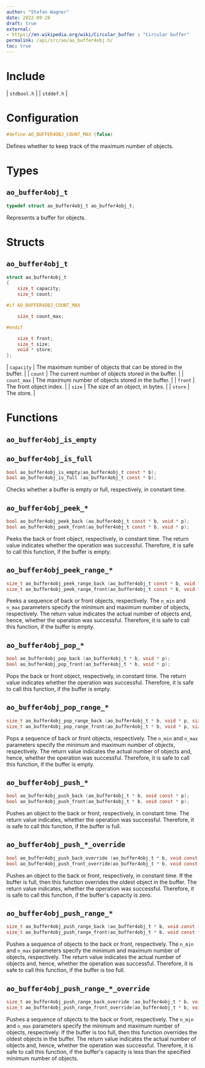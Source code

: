 ```yaml
---
author: "Stefan Wagner"
date: 2022-09-28
draft: true
external:
- https://en.wikipedia.org/wiki/Circular_buffer : "Circular buffer"
permalink: /api/src/ao/ao_buffer4obj.h/
toc: true
---
```


# Include

| `stdbool.h` |
| `stddef.h` |

# Configuration

```c
#define AO_BUFFER4OBJ_COUNT_MAX (false)
```

Defines whether to keep track of the maximum number of objects.

# Types

## `ao_buffer4obj_t`

```c
typedef struct ao_buffer4obj_t ao_buffer4obj_t;
```

Represents a buffer for objects.

# Structs

## `ao_buffer4obj_t`

```c
struct ao_buffer4obj_t
{
    size_t capacity;
    size_t count;

#if AO_BUFFER4OBJ_COUNT_MAX

    size_t count_max;

#endif

    size_t front;
    size_t size;
    void * store;
};
```

| `capacity` | The maximum number of objects that can be stored in the buffer. |
| `count` | The current number of objects stored in the buffer. |
| `count_max` | The maximum number of objects stored in the buffer. |
| `front` | The front object index. |
| `size` | The size of an object, in bytes. |
| `store` | The store. |

# Functions

## `ao_buffer4obj_is_empty`
## `ao_buffer4obj_is_full`

```c
bool ao_buffer4obj_is_empty(ao_buffer4obj_t const * b);
bool ao_buffer4obj_is_full (ao_buffer4obj_t const * b);
```

Checks whether a buffer is empty or full, respectively, in constant time.

## `ao_buffer4obj_peek_*`

```c
bool ao_buffer4obj_peek_back (ao_buffer4obj_t const * b, void * p);
bool ao_buffer4obj_peek_front(ao_buffer4obj_t const * b, void * p);
```

Peeks the back or front object, respectively, in constant time. The return value indicates whether the operation was successful. Therefore, it is safe to call this function, if the buffer is empty.

## `ao_buffer4obj_peek_range_*`

```c
size_t ao_buffer4obj_peek_range_back (ao_buffer4obj_t const * b, void * p, size_t n_min, size_t n_max);
size_t ao_buffer4obj_peek_range_front(ao_buffer4obj_t const * b, void * p, size_t n_min, size_t n_max);
```

Peeks a sequence of back or front objects, respectively. The `n_min` and `n_max` parameters specify the minimum and maximum number of objects, respectively. The return value indicates the actual number of objects and, hence, whether the operation was successful. Therefore, it is safe to call this function, if the buffer is empty.

## `ao_buffer4obj_pop_*`

```c
bool ao_buffer4obj_pop_back (ao_buffer4obj_t * b, void * p);
bool ao_buffer4obj_pop_front(ao_buffer4obj_t * b, void * p);
```

Pops the back or front object, respectively, in constant time. The return value indicates whether the operation was successful. Therefore, it is safe to call this function, if the buffer is empty.

## `ao_buffer4obj_pop_range_*`

```c
size_t ao_buffer4obj_pop_range_back (ao_buffer4obj_t * b, void * p, size_t n_min, size_t n_max);
size_t ao_buffer4obj_pop_range_front(ao_buffer4obj_t * b, void * p, size_t n_min, size_t n_max);
```

Pops a sequence of back or front objects, respectively. The `n_min` and `n_max` parameters specify the minimum and maximum number of objects, respectively. The return value indicates the actual number of objects and, hence, whether the operation was successful. Therefore, it is safe to call this function, if the buffer is empty.

## `ao_buffer4obj_push_*`

```c
bool ao_buffer4obj_push_back (ao_buffer4obj_t * b, void const * p);
bool ao_buffer4obj_push_front(ao_buffer4obj_t * b, void const * p);
```

Pushes an object to the back or front, respectively, in constant time. The return value indicates, whether the operation was successful. Therefore, it is safe to call this function, if the buffer is full.

## `ao_buffer4obj_push_*_override`

```c
bool ao_buffer4obj_push_back_override (ao_buffer4obj_t * b, void const * p);
bool ao_buffer4obj_push_front_override(ao_buffer4obj_t * b, void const * p);
```

Pushes an object to the back or front, respectively, in constant time. If the buffer is full, then this function overrides the oldest object in the buffer. The return value indicates, whether the operation was successful. Therefore, it is safe to call this function, if the buffer's capacity is zero.

## `ao_buffer4obj_push_range_*`

```c
size_t ao_buffer4obj_push_range_back (ao_buffer4obj_t * b, void const * p, size_t n_min, size_t n_max);
size_t ao_buffer4obj_push_range_front(ao_buffer4obj_t * b, void const * p, size_t n_min, size_t n_max);
```

Pushes a sequence of objects to the back or front, respectively. The `n_min` and `n_max` parameters specify the minimum and maximum number of objects, respectively. The return value indicates the actual number of objects and, hence, whether the operation was successful. Therefore, it is safe to call this function, if the buffer is too full.

## `ao_buffer4obj_push_range_*_override`

```c
size_t ao_buffer4obj_push_range_back_override (ao_buffer4obj_t * b, void const * p, size_t n_min, size_t n_max);
size_t ao_buffer4obj_push_range_front_override(ao_buffer4obj_t * b, void const * p, size_t n_min, size_t n_max);
```

Pushes a sequence of objects to the back or front, respectively. The `n_min` and `n_max` parameters specify the minimum and maximum number of objects, respectively. If the buffer is too full, then this function overrides the oldest objects in the buffer. The return value indicates the actual number of objects and, hence, whether the operation was successful. Therefore, it is safe to call this function, if the buffer's capacity is less than the specified minimum number of objects.
